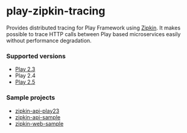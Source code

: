 play-zipkin-tracing
========

Provides distributed tracing for Play Framework using [Zipkin](http://zipkin.io/). It makes possible to trace HTTP calls between Play based microservices easily without performance degradation.

### Supported versions

- [Play 2.3](play-zipkin-tracing/play23/README.md)
- Play 2.4
- [Play 2.5](play-zipkin-tracing/play25/README.md)

### Sample projects

- [zipkin-api-play23](https://github.com/bizreach/play-zipkin-tracing/tree/master/sample/zipkin-api-play23)
- [zipkin-api-sample](https://github.com/bizreach/play-zipkin-tracing/tree/master/sample/zipkin-api-sample)
- [zipkin-web-sample](https://github.com/bizreach/play-zipkin-tracing/tree/master/sample/zipkin-web-sample)
